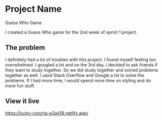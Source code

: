 # Project Name
Guess Who Game

I created a Guess Who game for the 2nd week of sprint 1 project.

## The problem

I definitely had a lot of troubles with this project. I found myself feeling too overwhelmed. I googled a lot and on the 3rd day, I decided to ask friends if they want to study together. So we did study together and solved problems together as well. I used Stack Overflow and Google a lot to solve the problems. If I had more time, I would spend more time on styling and do more fun stuff.

## View it live

https://lucky-concha-e3a418.netlify.app/